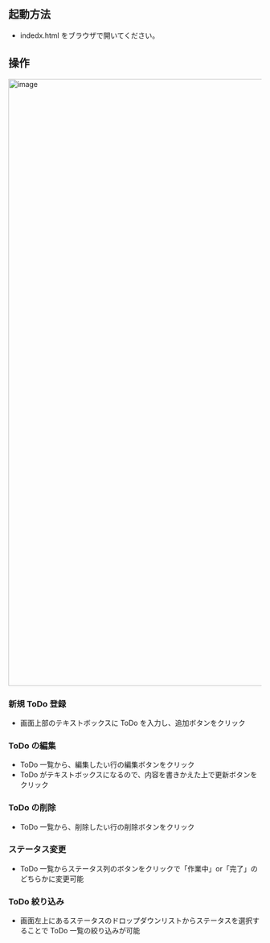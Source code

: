 ## 起動方法

- indedx.html をブラウザで開いてください。

## 操作

<img width="1207" alt="image" src="https://user-images.githubusercontent.com/78665068/221385831-914485e0-7b94-4e12-bc4f-269569417bc7.png">

### 新規 ToDo 登録

- 画面上部のテキストボックスに ToDo を入力し、追加ボタンをクリック

### ToDo の編集

- ToDo 一覧から、編集したい行の編集ボタンをクリック
- ToDo がテキストボックスになるので、内容を書きかえた上で更新ボタンをクリック

### ToDo の削除

- ToDo 一覧から、削除したい行の削除ボタンをクリック

### ステータス変更

- ToDo 一覧からステータス列のボタンをクリックで「作業中」or「完了」のどちらかに変更可能

### ToDo 絞り込み

- 画面左上にあるステータスのドロップダウンリストからステータスを選択することで ToDo 一覧の絞り込みが可能
